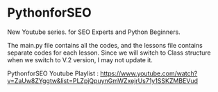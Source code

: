 # PythonforSEO
New Youtube series. for SEO Experts and Python Beginners.

The main.py file contains all the codes, and the lessons file contains separate codes for each lesson. Since we will switch to Class structure when we switch to V.2 version, I may not update it.

PythonforSEO Youtube Playlist : https://www.youtube.com/watch?v=ZaUw8ZYggtw&list=PLZpjQpuynGmWZxejrUs71y1SSKZMBEVud
